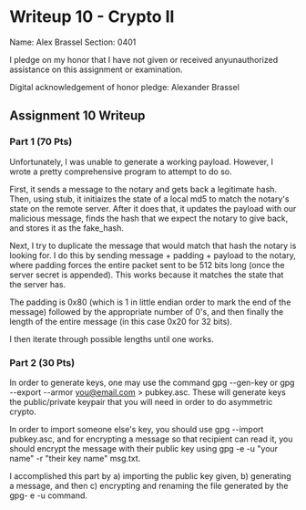 Writeup 10 - Crypto II
=====

Name: Alex Brassel
Section: 0401

I pledge on my honor that I have not given or received anyunauthorized assistance on this assignment or examination.

Digital acknowledgement of honor pledge: Alexander Brassel

## Assignment 10 Writeup

### Part 1 (70 Pts)

Unfortunately, I was unable to generate a working payload.  However, I wrote a pretty comprehensive program to attempt to do so.

First, it sends a message to the notary and gets back a legitimate hash.  Then, using stub, it initiaizes the state of a local md5 to match the notary's state on the remote server.  After it does that, it updates the payload with our malicious message, finds the hash that we expect the notary to give back, and stores it as the fake_hash.

Next, I try to duplicate the message that would match that hash the notary is looking for.  I do this by sending message + padding + payload to the notary, where padding forces the entire packet sent to be 512 bits long (once the server secret is appended).  This works because it matches the state that the server has.

The padding is 0x80 (which is 1 in little endian order to mark the end of the message) followed by the appropriate number of 0's, and then finally the length of the entire message (in this case 0x20 for 32 bits).

I then iterate through possible lengths until one works.


### Part 2 (30 Pts)

In order to generate keys, one may use the command gpg --gen-key or gpg --export --armor you@email.com > pubkey.asc.  These will generate keys the public/private keypair that you will need in order to do asymmetric crypto. 

In order to import someone else's key, you should use gpg --import pubkey.asc, and for encrypting a message so that recipient can read it, you should encrypt the message with their public key using gpg -e -u "your name" -r "their key name" msg.txt.

I accomplished this part by a) importing the public key given, b) generating a message, and then c) encrypting and renaming the file generated by the gpg- e -u command.